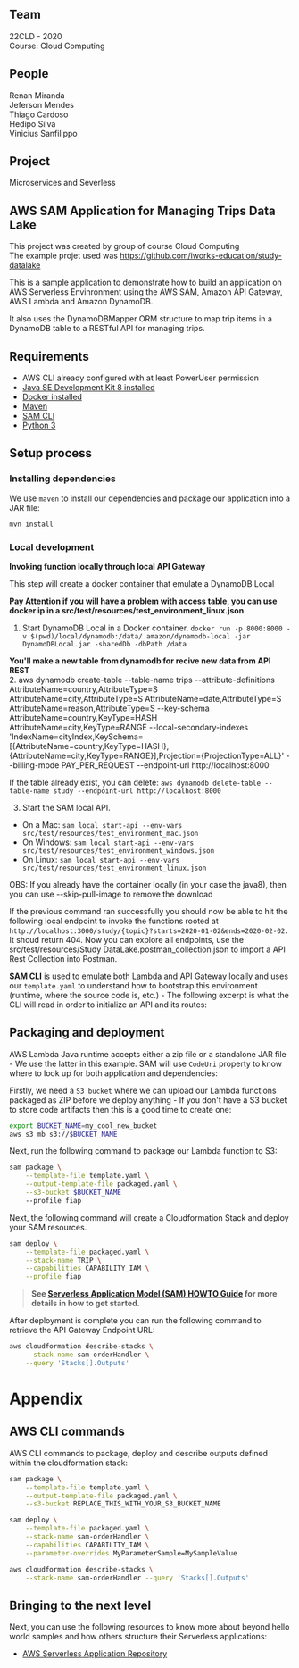 ## Team 

22CLD - 2020<br>
Course: Cloud Computing<br>

## People

Renan Miranda<br>
Jeferson Mendes<br>
Thiago Cardoso<br>
Hedipo Silva<br>
Vinicius Sanfilippo<br>

## Project 
Microservices and Severless 

## AWS SAM Application for Managing Trips Data Lake


This project was created by group of course Cloud Computing<br>
The example projet used was https://github.com/iworks-education/study-datalake<br>


This is a sample application to demonstrate how to build an application on AWS Serverless Envinronment using the
AWS SAM, Amazon API Gateway, AWS Lambda and Amazon DynamoDB.<br>

It also uses the DynamoDBMapper ORM structure to map trip items in a DynamoDB table to a RESTful API for managing trips.<br>


## Requirements

* AWS CLI already configured with at least PowerUser permission
* [Java SE Development Kit 8 installed](http://www.oracle.com/technetwork/java/javase/downloads/jdk8-downloads-2133151.html)
* [Docker installed](https://www.docker.com/community-edition)
* [Maven](https://maven.apache.org/install.html)
* [SAM CLI](https://github.com/awslabs/aws-sam-cli)
* [Python 3](https://docs.python.org/3/)


## Setup process

### Installing dependencies

We use `maven` to install our dependencies and package our application into a JAR file:


```bash
mvn install
```

### Local development

**Invoking function locally through local API Gateway**

This step will create a docker container that emulate a DynamoDB Local

**Pay Attention if you will have a problem with access table, you can use docker ip in a src/test/resources/test_environment_linux.json**<br>

1. Start DynamoDB Local in a Docker container. `docker run -p 8000:8000 -v $(pwd)/local/dynamodb:/data/ amazon/dynamodb-local -jar DynamoDBLocal.jar -sharedDb -dbPath /data`


**You'll make a new table from dynamodb for recive new data from API REST** <br>
2. aws dynamodb create-table --table-name trips --attribute-definitions AttributeName=country,AttributeType=S AttributeName=city,AttributeType=S AttributeName=date,AttributeType=S AttributeName=reason,AttributeType=S --key-schema AttributeName=country,KeyType=HASH AttributeName=city,KeyType=RANGE --local-secondary-indexes 'IndexName=cityIndex,KeySchema=[{AttributeName=country,KeyType=HASH},{AttributeName=city,KeyType=RANGE}],Projection={ProjectionType=ALL}' --billing-mode PAY_PER_REQUEST --endpoint-url http://localhost:8000



If the table already exist, you can delete: `aws dynamodb delete-table --table-name study --endpoint-url http://localhost:8000`

3. Start the SAM local API.
 - On a Mac: `sam local start-api --env-vars src/test/resources/test_environment_mac.json`
 - On Windows: `sam local start-api --env-vars src/test/resources/test_environment_windows.json`
 - On Linux: `sam local start-api --env-vars src/test/resources/test_environment_linux.json`
 

OBS:  If you already have the container locally (in your case the java8), then you can use --skip-pull-image to remove the download


If the previous command ran successfully you should now be able to hit the following local endpoint to
invoke the functions rooted at `http://localhost:3000/study/{topic}?starts=2020-01-02&ends=2020-02-02`.
It shoud return 404. Now you can explore all endpoints, use the src/test/resources/Study DataLake.postman_collection.json to import a API Rest Collection into Postman.


**SAM CLI** is used to emulate both Lambda and API Gateway locally and uses our `template.yaml` to
understand how to bootstrap this environment (runtime, where the source code is, etc.) - The
following excerpt is what the CLI will read in order to initialize an API and its routes:


## Packaging and deployment


AWS Lambda Java runtime accepts either a zip file or a standalone JAR file - We use the latter in
this example. SAM will use `CodeUri` property to know where to look up for both application and
dependencies:


Firstly, we need a `S3 bucket` where we can upload our Lambda functions packaged as ZIP before we
deploy anything - If you don't have a S3 bucket to store code artifacts then this is a good time to
create one:


```bash
export BUCKET_NAME=my_cool_new_bucket
aws s3 mb s3://$BUCKET_NAME
```

Next, run the following command to package our Lambda function to S3:


```bash
sam package \
    --template-file template.yaml \
    --output-template-file packaged.yaml \
    --s3-bucket $BUCKET_NAME
    --profile fiap
```


Next, the following command will create a Cloudformation Stack and deploy your SAM resources.


```bash
sam deploy \
    --template-file packaged.yaml \
    --stack-name TRIP \
    --capabilities CAPABILITY_IAM \
    --profile fiap
```

> **See [Serverless Application Model (SAM) HOWTO Guide](https://github.com/awslabs/serverless-application-model/blob/master/HOWTO.md) for more details in how to get started.**

After deployment is complete you can run the following command to retrieve the API Gateway Endpoint URL:


```bash
aws cloudformation describe-stacks \
    --stack-name sam-orderHandler \
    --query 'Stacks[].Outputs'
```

# Appendix

## AWS CLI commands

AWS CLI commands to package, deploy and describe outputs defined within the cloudformation stack:

```bash
sam package \
    --template-file template.yaml \
    --output-template-file packaged.yaml \
    --s3-bucket REPLACE_THIS_WITH_YOUR_S3_BUCKET_NAME

sam deploy \
    --template-file packaged.yaml \
    --stack-name sam-orderHandler \
    --capabilities CAPABILITY_IAM \
    --parameter-overrides MyParameterSample=MySampleValue

aws cloudformation describe-stacks \
    --stack-name sam-orderHandler --query 'Stacks[].Outputs'
```

## Bringing to the next level

Next, you can use the following resources to know more about beyond hello world samples and how others
structure their Serverless applications:

* [AWS Serverless Application Repository](https://aws.amazon.com/serverless/serverlessrepo/)
